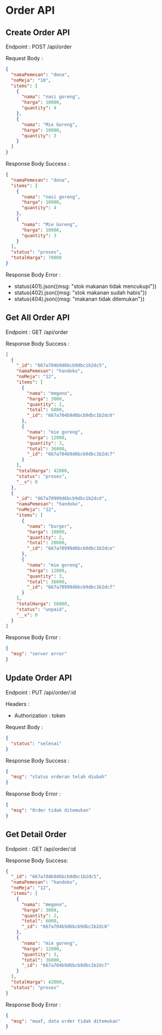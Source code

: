 # Order API

## Create Order API

Endpoint : POST /api/order

Request Body :

```json
{
  "namaPemesan": "dona",
  "noMeja": "10",
  "items": [
    {
      "nama": "nasi goreng",
      "harga": 10000,
      "quantity": 4
    },
    {
      "nama": "Mie Goreng",
      "harga": 10000,
      "quantity": 3
    }
  ]
}
```

Response Body Success :

```json
{
  "namaPemesan": "dona",
  "items": [
    {
      "nama": "nasi goreng",
      "harga": 10000,
      "quantity": 4
    },
    {
      "nama": "Mie Goreng",
      "harga": 10000,
      "quantity": 3
    }
  ],
  "status": "proses",
  "totalHarga": 70000
}
```

Response Body Error :

- status(401).json({msg: "stok makanan tidak mencukupi"})
- status(402).json({msg: "stok makanan sudah habis"})
- status(404).json({msg: "makanan tidak ditemukan"})

## Get All Order API

Endpoint : GET /api/order

Response Body Success :

```json
[
  {
    "_id": "667a704b9d6bcb9dbc1b2dc5",
    "namaPemesan": "handoko",
    "noMeja": "12",
    "items": [
      {
        "nama": "megono",
        "harga": 3000,
        "quantity": 2,
        "total": 6000,
        "_id": "667a704b9d6bcb9dbc1b2dc6"
      },
      {
        "nama": "mie goreng",
        "harga": 12000,
        "quantity": 3,
        "total": 36000,
        "_id": "667a704b9d6bcb9dbc1b2dc7"
      }
    ],
    "totalHarga": 42000,
    "status": "proses",
    "__v": 0
  },
  {
    "_id": "667a70999d6bcb9dbc1b2dcd",
    "namaPemesan": "handoko",
    "noMeja": "12",
    "items": [
      {
        "nama": "burger",
        "harga": 10000,
        "quantity": 2,
        "total": 20000,
        "_id": "667a70999d6bcb9dbc1b2dce"
      },
      {
        "nama": "mie goreng",
        "harga": 12000,
        "quantity": 3,
        "total": 36000,
        "_id": "667a70999d6bcb9dbc1b2dcf"
      }
    ],
    "totalHarga": 56000,
    "status": "unpaid",
    "__v": 0
  }
]
```

Response Body Error :

```json
{
  "msg": "server error"
}
```

## Update Order API

Endpoint : PUT /api/order/:id

Headers :

- Authorization : token

Request Body :

```json
{
  "status": "selesai"
}
```

Response Body Success :

```json
{
  "msg": "status orderan telah diubah"
}
```

Response Body Error :

```json
{
  "msg": "Order tidak ditemukan"
}
```

## Get Detail Order

Endpoint : GET /api/order/:id

Response Body Success:

```json
{
  "_id": "667a704b9d6bcb9dbc1b2dc5",
  "namaPemesan": "handoko",
  "noMeja": "12",
  "items": [
    {
      "nama": "megono",
      "harga": 3000,
      "quantity": 2,
      "total": 6000,
      "_id": "667a704b9d6bcb9dbc1b2dc6"
    },
    {
      "nama": "mie goreng",
      "harga": 12000,
      "quantity": 3,
      "total": 36000,
      "_id": "667a704b9d6bcb9dbc1b2dc7"
    }
  ],
  "totalHarga": 42000,
  "status": "proses"
}
```

Response Body Error :

```json
{
  "msg": "maaf, data order tidak ditemukan"
}
```
